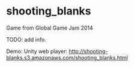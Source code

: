 shooting_blanks
===============

Game from Global Game Jam 2014

TODO: add info.

Demo:
Unity web player: http://shooting-blanks.s3.amazonaws.com/shooting_blanks.html
